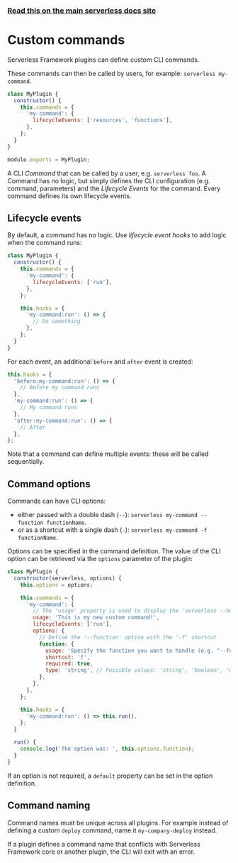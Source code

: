 <!--
title: Serverless Framework - Plugins - Custom commands
menuText: Custom commands
menuOrder: 3
description: How to create custom Serverless Framework commands via a plugin
layout: Doc
-->

<!-- DOCS-SITE-LINK:START automatically generated  -->

### [Read this on the main serverless docs site](https://www.serverless.com/framework/docs/guides/plugins/custom-commands)

<!-- DOCS-SITE-LINK:END -->

# Custom commands

Serverless Framework plugins can define custom CLI commands.

These commands can then be called by users, for example: `serverless my-command`.

```javascript
class MyPlugin {
  constructor() {
    this.commands = {
      'my-command': {
        lifecycleEvents: ['resources', 'functions'],
      },
    };
  }
}

module.exports = MyPlugin;
```

A CLI _Command_ that can be called by a user, e.g. `serverless foo`. A Command has no logic, but simply defines the CLI configuration (e.g. command, parameters) and the _Lifecycle Events_ for the command. Every command defines its own lifecycle events.

## Lifecycle events

By default, a command has no logic. Use _lifecycle event hooks_ to add logic when the command runs:

```javascript
class MyPlugin {
  constructor() {
    this.commands = {
      'my-command': {
        lifecycleEvents: ['run'],
      },
    };

    this.hooks = {
      'my-command:run': () => {
        // Do something
      },
    };
  }
}
```

For each event, an additional `before` and `after` event is created:

```js
this.hooks = {
  'before:my-command:run': () => {
    // Before my command runs
  },
  'my-command:run': () => {
    // My command runs
  },
  'after:my-command:run': () => {
    // After
  },
};
```

Note that a command can define multiple events: these will be called sequentially.

## Command options

Commands can have CLI options:

- either passed with a double dash (`--`): `serverless my-command --function functionName`.
- or as a shortcut with a single dash (`-`): `serverless my-command -f functionName`.

Options can be specified in the command definition. The value of the CLI option can be retrieved via the `options` parameter of the plugin:

```javascript
class MyPlugin {
  constructor(serverless, options) {
    this.options = options;

    this.commands = {
      'my-command': {
        // The 'usage' property is used to display the 'serverless --help' output
        usage: 'This is my new custom command!',
        lifecycleEvents: ['run'],
        options: {
          // Define the '--function' option with the '-f' shortcut
          function: {
            usage: 'Specify the function you want to handle (e.g. "--function myFunction")',
            shortcut: 'f',
            required: true,
            type: 'string', // Possible values: 'string', 'boolean', 'multiple'
          },
        },
      },
    };

    this.hooks = {
      'my-command:run': () => this.run(),
    };
  }

  run() {
    console.log('The option was: ', this.options.function);
  }
}
```

If an option is not required, a `default` property can be set in the option definition.

## Command naming

Command names must be unique across all plugins. For example instead of defining a custom `deploy` command, name it `my-company-deploy` instead.

If a plugin defines a command name that conflicts with Serverless Framework core or another plugin, the CLI will exit with an error.
